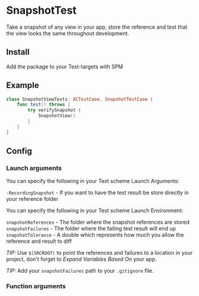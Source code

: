 # SnapshotTest

Take a snapshot of any view in your app, store the reference and test that the view looks the same throughout development.

## Install

Add the package to your Test-targets with SPM

## Example

```swift
class SnapshotViewTests: XCTestCase, SnapshotTestCase {
    func test() throws {
        try verifySnapshot {
            SnapshotView()
        }
    }
}
```

## Config

### Launch arguments

You can specify the following in your Test scheme Launch Arguments:

`-RecordingSnapshot` - If you want to have the test result be store directly in your reference folder

You can specify the following in your Test scheme Launch Environment:

`snapshotReferences` - The folder where the snapshot references are stored
`snapshotFailures` - The folder where the failing test result will end up
`snapshotTolerance` - A double which represents how much you allow the reference and result to diff

*TIP:* Use `$(SRCROOT)` to point the references and failures to a location in your project, don't forget to _Expand Variables Based On_ your app.

*TIP:* Add your `snapshotFailures` path to your `.gitignore` file.

### Function arguments
